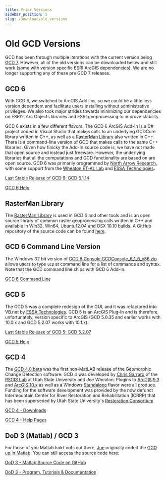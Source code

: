 ```yaml
---
title: Prior Versions
sidebar_position: 5
slug: /Download/old_versions
---
```

# Old GCD Versions

GCD has been through multiple iterations with the current version being [GCD 7](/Download). However, all of the old versions can be downloaded below and still work (some with version specific ESRI ArcGIS dependencies). We are no longer supporting any of these pre GCD 7 releases.

## GCD 6

With GCD 6, we switched to ArcGIS Add-Ins, so we could be a little less version dependent and facilitate users installing without administrative privileges. We also took major strides towards minimizing our dependencies on ESRI's Arc Objects libraries and ESRI geoprocessing to improve stability. 

GCD 6 exists in a few different flavors. The GCD 6 ArcGIS Add-In is a C# project coded in Visual Studio that makes calls to an underlying GCDCore library written in C++, as well as a [RasterMan Library](https://github.com/NorthArrowResearch/rasterman)  also written in C++. There is a command-line version of GCD that makes calls to the same C++ libraries. Given how finicky the Add-In source code is, we have not made that open source and instead just freeware.  However, the underlying libraries that all the computations and GCD functionality are based on are open source. GCD 6 was primarily programmed by [North Arrow Research](http://northarrowresearch.com), with some support from the [Wheaton ET-AL Lab](http://etal.joewheaton.org) and [ESSA Technologies](https://essa.com/explore-essa/tools/geomorphic-change-detection/).

[Last Stable Release of GCD 6: GCD 6.1.14](https://sites.google.com/a/joewheaton.org/gcd/downloads)

[GCD 6 Help](http://gcd6help.joewheaton.org/)

## RasterMan Library

The [RasterMan Library](https://github.com/NorthArrowResearch/rasterman) is used in GCD 6 and other tools and is an open source library of common raster geoprocessing calls written in C++ and available in Win32, Win64, Ubuntu12.04 and OSX 10.10 builds. A GitHub repository of the source code can be found [here](https://github.com/NorthArrowResearch/rasterman). 

## GCD 6 Command Line Version

The Windows 32 bit version of [GCD 6 Console GCDConsole_6_1_6_x86.zip](http://releases.northarrowresearch.com/GCD/Console/Win32/GCDConsole_6_1_6_x86.zip) allows users to type `GCD` at command line for a list of commands and syntax. Note that the GCD command line  ships with GCD 6 Add-In.

[GCD 6 Command Line](http://releases.northarrowresearch.com/GCD/Console/Win32/GCDConsole_6_1_6_x86.zip)

## GCD 5

The GCD 5 was a complete redesign of the GUI, and it was refactored into VB.net by [ESSA Technologies](https://essa.com/explore-essa/tools/geomorphic-change-detection/). 
GCD 5 is an ArcGIS Plug-In and is therefore, unfortunately, version specific to ArcGIS (GCD 5.0.35 and earlier works with 10.0.x and GCD 5.2.07 works with 10.1.x).  

[Last Stable Release of GCD 5: GCD 5.2.07](http://gcd.joewheaton.org/downloads/release-notes/520713jan2014)

[GCD 5 Help](http://gcd5help.joewheaton.org/)

## GCD 4

The [GCD 4.0 beta](https://sites.google.com/a/joewheaton.org/gcd/downloads/older-versions/gcd-4-0) was the first non-MatLAB release of the Geomorphic Change Detection software. GCD 4  was developed by [Chris Garrard](http://www.cgarrard.com/) of the [RSGIS Lab](https://www.gis.usu.edu) at Utah State University and Joe Wheaton. Plugins to [ArcGIS 9.3](http://etalweb.joewheaton.org.s3-us-west-2.amazonaws.com/GCD/GCD4/Arc9_Plugin/GCDArc9Setup.msi) and [ArcGIS 10.x](http://etalweb.joewheaton.org.s3-us-west-2.amazonaws.com/GCD/GCD4/Arc10_Plugin/GCDArc10Setup.msi) as well as a Windows [Standalone](http://etalweb.joewheaton.org.s3-us-west-2.amazonaws.com/GCD/GCD4/StandAlone/GCDWinSetup.msi) flavor were all produce. Funding for the software development was provided by the now defunct Intermountain Center for River Restoration and Rehabilitation (ICRRR) that has been superseded by Utah State University's [Restoration Consortium](http://restoration.usu.edu).


[GCD 4 - Downloads](https://sites.google.com/a/joewheaton.org/gcd/downloads/older-versions/gcd-4-0)

[GCD 4 - Help Pages](https://sites.google.com/a/joewheaton.org/gcd/downloads/older-versions/gcd-4-0/gcd-4-help)

## DoD 3 (Matlab) / GCD 3

For those of you Matlab hold-outs out there, [Joe](http://www.joewheaton.org) originally coded the [GCD up in Matlab](https://github.com/joewheaton/DoD/). You can still access the source code here:


[DoD 3 - Matlab Source Code on GitHub](https://github.com/joewheaton/DoD)

[DoD 3 - Program, Tutorials & Documentation](https://github.com/joewheaton/DoD/releases/tag/DoD_3.0)
